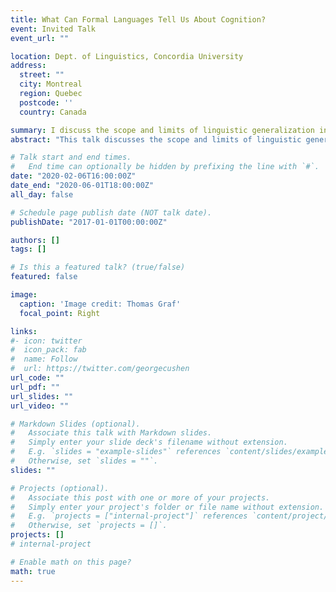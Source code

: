 ```yaml
---
title: What Can Formal Languages Tell Us About Cognition?
event: Invited Talk
event_url: ""

location: Dept. of Linguistics, Concordia University
address:
  street: ""
  city: Montreal
  region: Quebec
  postcode: ''
  country: Canada

summary: I discuss the scope and limits of linguistic generalization in human and nonhuman animals using formal language theory.
abstract: "This talk discusses the scope and limits of linguistic generalization in human and nonhuman animals using formal language theory. Formal language classes describe necessary and sufficient conditions for recognizing patterns of a given kind. The hierarchy of these classes form a fine-grained complexity measure that is independent of the implementation details of the cognitive mechanism. This provides a basis for making inferences about cognitive mechanisms that are valid regardless of how those mechanisms are actually realized. Results in this area show that generalization is both modular and constrained: human generalization differs across syntactic and phonological domains, while animal generalization is more similar to human phonology than human syntax. Tradeoffs in representation and computation refine these results to either the computational capacity of human and nonhuman learners, or different representations of linguistic data structures. These results provide a solid theoretical basis for experiments testing where the nature of biases in language and learning comes from both within and across species."

# Talk start and end times.
#   End time can optionally be hidden by prefixing the line with `#`.
date: "2020-02-06T16:00:00Z"
date_end: "2020-06-01T18:00:00Z"
all_day: false

# Schedule page publish date (NOT talk date).
publishDate: "2017-01-01T00:00:00Z"

authors: []
tags: []

# Is this a featured talk? (true/false)
featured: false

image:
  caption: 'Image credit: Thomas Graf'
  focal_point: Right

links:
#- icon: twitter
#  icon_pack: fab
#  name: Follow
#  url: https://twitter.com/georgecushen
url_code: ""
url_pdf: ""
url_slides: ""
url_video: ""

# Markdown Slides (optional).
#   Associate this talk with Markdown slides.
#   Simply enter your slide deck's filename without extension.
#   E.g. `slides = "example-slides"` references `content/slides/example-slides.md`.
#   Otherwise, set `slides = ""`.
slides: ""

# Projects (optional).
#   Associate this post with one or more of your projects.
#   Simply enter your project's folder or file name without extension.
#   E.g. `projects = ["internal-project"]` references `content/project/deep-learning/index.md`.
#   Otherwise, set `projects = []`.
projects: []
# internal-project

# Enable math on this page?
math: true
---
```

